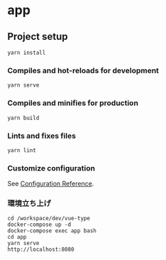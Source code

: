 # app

## Project setup
```
yarn install
```

### Compiles and hot-reloads for development
```
yarn serve
```

### Compiles and minifies for production
```
yarn build
```

### Lints and fixes files
```
yarn lint
```

### Customize configuration
See [Configuration Reference](https://cli.vuejs.org/config/).


### 環境立ち上げ
```
cd /workspace/dev/vue-type
docker-compose up -d
docker-compose exec app bash
cd app
yarn serve
http://localhost:8080
```
